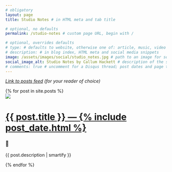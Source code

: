```yaml
---
# obligatory
layout: page
title: Studio Notes # in HTML meta and tab title

# optional, no defaults
permalink: /studio-notes # custom page URL, begin with /

# optional, overrides defaults
# type: # defaults to website, otherwise one of: article, music, video
# description: # in blog index, HTML meta and social media snippets
image: /assets/images/social/studio_notes.jpg # path to an image for social media shares, AR 1.9:1, typically 1200x630, begin with /
social_image_alt: Studio Notes by Callum Hackett # description of the social image
# comments: true # uncomment for a Disqus thread; post dates and page titles should be unique and unchanged
---
```

*<a href="https://www.callumhackett.com/feed.xml">Link to posts feed</a> (for your reader of choice)*

<div id="blog-index">
    {% for post in site.posts %}
    <div id="blog-entry">
        <a href="{{ post.url }}"><img src="{{ post.image }}"/></a>
        <h1><a href="{{ post.url }}">{{ post.title }} — {% include post_date.html %}</a></h1>
        <div id="comments-count">
            <h3><a href="{{ post.url }}#disqus_thread" data-disqus-identifier="{{ post.date | date: "%Y-%m-%d" }}"></a> 💬</h3>
        </div>
        <p>{{ post.description | smartify }}</p>
    </div>
    {% endfor %}
</div>
<script id="dsq-count-scr" src="//callum-hackett.disqus.com/count.js" async></script>